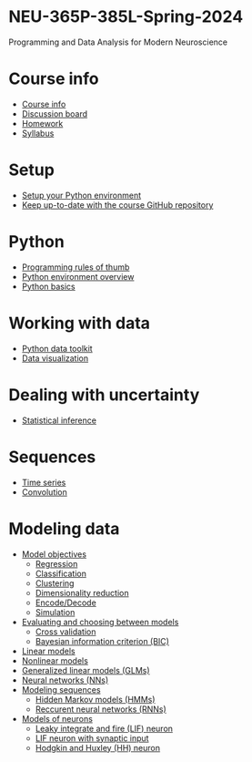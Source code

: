 # NEU-365P-385L-Spring-2024
Programming and Data Analysis for Modern Neuroscience

# Course info
- [Course info](docs/course-info.md)
- [Discussion board](docs/discussion-board.md)
- [Homework]()
- [Syllabus]()

# Setup
- [Setup your Python environment](docs/setup-your-python-environment.md)
- [Keep up-to-date with the course GitHub repository](docs/keep-up-to-date-with-this-repo.md)

# Python
- [Programming rules of thumb](docs/programming-rules-of-thumb.md)
- [Python environment overview](docs/python-environment-overview.md)
- [Python basics](docs/python-basics.md)

# Working with data
  - [Python data toolkit](docs/python-data-toolkit.md)
  - [Data visualization](docs/data-visualization.md)

# Dealing with uncertainty
- [Statistical inference](docs/statistical-inference.md)

# Sequences
- [Time series]()
- [Convolution]()

# Modeling data
- [Model objectives]()
  - [Regression]()
  - [Classification]()
  - [Clustering]()
  - [Dimensionality reduction]()
  - [Encode/Decode]()
  - [Simulation]()
- [Evaluating and choosing between models]()
  - [Cross validation]()
  - [Bayesian information criterion (BIC)]()
- [Linear models]()
- [Nonlinear models]()
- [Generalized linear models (GLMs)]()
- [Neural networks (NNs)]()
- [Modeling sequences]()
  - [Hidden Markov models (HMMs)]()
  - [Reccurent neural networks (RNNs)]()
- [Models of neurons]()
  - [Leaky integrate and fire (LIF) neuron]()
  - [LIF neuron with synaptic input]()
  - [Hodgkin and Huxley (HH) neuron]()